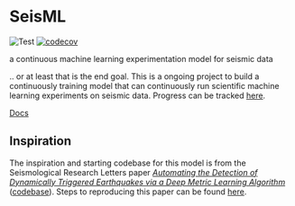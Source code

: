 # SeisML
![Test](https://github.com/blainerothrock/seisml/workflows/Test/badge.svg)
[![codecov](https://codecov.io/gh/blainerothrock/seisml/branch/master/graph/badge.svg)](https://codecov.io/gh/blainerothrock/seisml)

a continuous machine learning experimentation model for seismic data

.. or at least that is the end goal. This is a ongoing project to build a continuously training model that can continuously run
scientific machine learning experiments on seismic data. Progress can be tracked [here](https://github.com/users/blainerothrock/projects/1).

[Docs](docs/README.md)

## Inspiration 
The inspiration and starting codebase for this model is from the Seismological Research Letters paper 
*[Automating the Detection of Dynamically Triggered Earthquakes via a Deep Metric Learning Algorithm](https://pubs.geoscienceworld.org/ssa/srl/article-abstract/91/2A/901/579921/Automating-the-Detection-of-Dynamically-Triggered)*
([codebase](https://github.com/interactiveaudiolab/earthquakes)). Steps to reproducing this paper can be found [here](docs/srl_triggered_earthquake.md).
